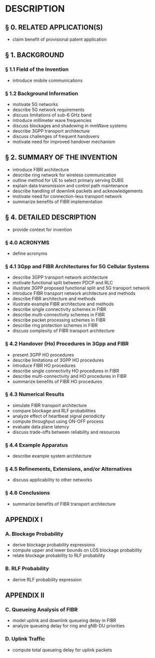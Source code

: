 # DESCRIPTION

## § 0. RELATED APPLICATION(S)

- claim benefit of provisional patent application

## § 1. BACKGROUND

### § 1.1 Field of the Invention

- introduce mobile communications

### § 1.2 Background Information

- motivate 5G networks
- describe 5G network requirements
- discuss limitations of sub-6 GHz band
- introduce millimeter wave frequencies
- discuss blockages and shadowing in mmWave systems
- describe 3GPP transport architecture
- discuss challenges of frequent handovers
- motivate need for improved handover mechanism

## § 2. SUMMARY OF THE INVENTION

- introduce FIBR architecture
- describe ring network for wireless communication
- outline method for UE to select primary serving DUBS
- explain data transmission and control path maintenance
- describe handling of downlink packets and acknowledgements
- motivate need for connection-less transport network
- summarize benefits of FIBR implementation

## § 4. DETAILED DESCRIPTION

- provide context for invention

### § 4.0 ACRONYMS

- define acronyms

### § 4.1 3Gpp and FIBR Architectures for 5G Cellular Systems

- describe 3GPP transport network architecture
- motivate functional split between PDCP and RLC
- illustrate 3GPP proposed functional split and 5G transport network
- introduce FIBR transport network architecture and methods
- describe FIBR architecture and methods
- illustrate example FIBR architecture and methods
- describe single connectivity schemes in FIBR
- describe multi-connectivity schemes in FIBR
- describe packet processing schemes in FIBR
- describe ring protection schemes in FIBR
- discuss complexity of FIBR transport architecture

### § 4.2 Handover (Ho) Procedures in 3Gpp and FIBR

- present 3GPP HO procedures
- describe limitations of 3GPP HO procedures
- introduce FIBR HO procedures
- describe single connectivity HO procedures in FIBR
- describe multi-connectivity and HO procedures in FIBR
- summarize benefits of FIBR HO procedures

### § 4.3 Numerical Results

- simulate FIBR transport architecture
- compare blockage and RLF probabilities
- analyze effect of heartbeat signal periodicity
- compute throughput using ON-OFF process
- evaluate data plane latency
- discuss trade-offs between reliability and resources

### § 4.4 Example Apparatus

- describe example system architecture

### § 4.5 Refinements, Extensions, and/or Alternatives

- discuss applicability to other networks

### § 4.6 Conclusions

- summarize benefits of FIBR transport architecture

## APPENDIX I

### A. Blockage Probability

- derive blockage probability expressions
- compute upper and lower bounds on LOS blockage probability
- relate blockage probability to RLF probability

### B. RLF Probability

- derive RLF probability expression

## APPENDIX II

### C. Queueing Analysis of FIBR

- model uplink and downlink queueing delay in FIBR
- analyze queueing delay for ring and gNB-DU priorities

### D. Uplink Traffic

- compute total queueing delay for uplink packets

